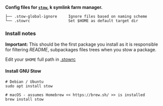 **Config files for [`stow`](https://www.gnu.org/software/stow/), k symlink farm manager.**

    ├── .stow-global-ignore     Ignore files based on naming scheme
    └── .stowrc                 Set $HOME as default target dir

### Install notes

**Important:** This should be the first package you install as it is responsible for filtering *README*, subpackages files trees when you stow a package.

Edit your `$HOME` full path in [.stowrc](.stowrc)

#### Install GNU Stow

```shell
# Debian / Ubuntu
sudo apt install stow

# macOS - assumes Homebrew << https://brew.sh/ >> is installed
brew install stow
```